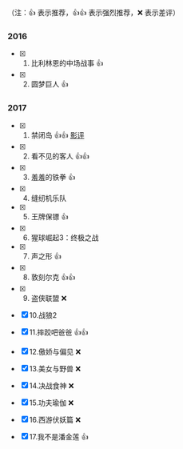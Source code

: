
（注：:+1: 表示推荐，:+1::+1: 表示强烈推荐，:x: 表示差评）

### 2016
- [x]  1. 比利林恩的中场战事 :+1:
- [x]  2. 圆梦巨人 :+1:  


### 2017
- [x]  1. 禁闭岛 :+1::+1: [影评](https://baike.baidu.com/tashuo/browse/content?id=6774351af1cb52499b335614)
- [x]  2. 看不见的客人 :+1::+1: 
- [x]  3. 羞羞的铁拳 :+1: 
- [x]  4. 缝纫机乐队 
- [x]  5. 王牌保镖 :+1:
- [x]  6. 猩球崛起3：终极之战
- [x]  7. 声之形 :+1:
- [x]  8. 敦刻尔克 :+1::+1: 
- [x]  9. 盗侠联盟 :x:
- [x]  10.战狼2 
- [x]  11.摔跤吧爸爸 :+1::+1:
- [x]  12.傲娇与偏见 :x:
- [x]  13.美女与野兽 :x:
- [x]  14.决战食神 :x:
- [x]  15.功夫瑜伽 :x:
- [x]  16.西游伏妖篇 :x:
- [x]  17.我不是潘金莲 :+1:

